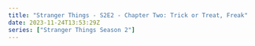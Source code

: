 ```yaml
---
title: "Stranger Things - S2E2 - Chapter Two: Trick or Treat, Freak"
date: 2023-11-24T13:53:29Z
series: ["Stranger Things Season 2"]
---
```



<mux-player stream-type="on-demand"
  src="https://kp3d-my.sharepoint.com/personal/ryoo_kp3d_onmicrosoft_com/_layouts/15/download.aspx?share=EVywWEXPTGxBmAI7JI58GHsBnOyr2kuGswsOJPEC3XJ8pQ" prefer-playback="mse" controls>
  </mux-player>
  
  
  <script src="https://cdn.jsdelivr.net/npm/@mux/mux-player"></script>
  
 <script type="application/ld+json">
 {
  "@context": "https://schema.org/",
  "@type": "VideoObject",
  "name": "Stranger Things - S2E2 - Chapter Two: Trick or Treat, Freak",
  "contentUrl": "https://stream.mux.com/YI3xna02ay7p02LUKbijLWHJxQGEdIl02nAYZMUeDwfIVg.m3u8",
  "thumbnailUrl": "https://www.themoviedb.org/t/p/original/nviyFKko4Uk1mqHxehvxGhnMHFV.jpg?width=314&fit_mode=preserve&time=25",
  "uploadDate": "2023-11-24T13:53:29Z",
}

</script>
